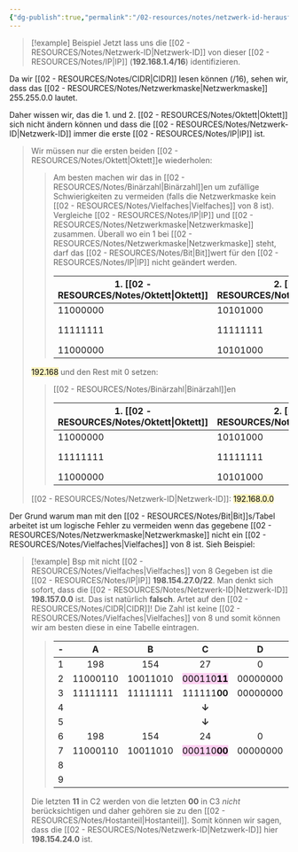 ```yaml
---
{"dg-publish":true,"permalink":"/02-resources/notes/netzwerk-id-herausfinden/","tags":["netzwerk/ip/ipv4"],"noteIcon":""}
---
```


>[!example] Beispiel
>Jetzt lass uns die [[02 - RESOURCES/Notes/Netzwerk-ID\|Netzwerk-ID]] von dieser [[02 - RESOURCES/Notes/IP\|IP]] (**192.168.1.4/16**) identifizieren.
>
Da wir [[02 - RESOURCES/Notes/CIDR\|CIDR]] lesen können (/16), sehen wir, dass das [[02 - RESOURCES/Notes/Netzwerkmaske\|Netzwerkmaske]] 255.255.0.0 lautet.
>
Daher wissen wir, das die 1. und 2. [[02 - RESOURCES/Notes/Oktett\|Oktett]] sich nicht ändern können und dass die [[02 - RESOURCES/Notes/Netzwerk-ID\|Netzwerk-ID]] immer die erste [[02 - RESOURCES/Notes/IP\|IP]] ist. 
>Wir müssen nur die ersten beiden [[02 - RESOURCES/Notes/Oktett\|Oktett]]e wiederholen: 
>
>> Am besten machen wir das in [[02 - RESOURCES/Notes/Binärzahl\|Binärzahl]]en um zufällige Schwierigkeiten zu vermeiden (falls die Netzwerkmaske kein [[02 - RESOURCES/Notes/Vielfaches\|Vielfaches]] von 8 ist).
>>Vergleiche [[02 - RESOURCES/Notes/IP\|IP]] und [[02 - RESOURCES/Notes/Netzwerkmaske\|Netzwerkmaske]]  zusammen. Überall wo ein 1 bei [[02 - RESOURCES/Notes/Netzwerkmaske\|Netzwerkmaske]] steht, darf das [[02 - RESOURCES/Notes/Bit\|Bit]]wert für den [[02 - RESOURCES/Notes/IP\|IP]] nicht geändert werden.
>>
>> 
>>| 1. [[02 - RESOURCES/Notes/Oktett\|Oktett]]    | 2. [[02 - RESOURCES/Notes/Oktett\|Oktett]]    | 3. [[02 - RESOURCES/Notes/Oktett\|Oktett]] | 4. [[02 - RESOURCES/Notes/Oktett\|Oktett]] | Inhalt |
>>| --- | --- |---| --- | ---|
>>|  11000000   |  10101000  | 00000000  |  00000000   | [[02 - RESOURCES/Notes/IP\|IP]] |
>>|  11111111   |  11111111  | 00000000  |  00000000   | [[02 - RESOURCES/Notes/Netzwerkmaske\|Netzwerkmaske]] |
>>|  11000000   |  10101000  | | |**[[02 - RESOURCES/Notes/IP\|IP]] unveränderbar**|
>
><mark style="background: #FFF3A3A6;">192.168</mark>
>und den Rest mit 0 setzen:
>
>> [[02 - RESOURCES/Notes/Binärzahl\|Binärzahl]]en
>> 
>>| 1. [[02 - RESOURCES/Notes/Oktett\|Oktett]]    | 2. [[02 - RESOURCES/Notes/Oktett\|Oktett]]    | 3. [[02 - RESOURCES/Notes/Oktett\|Oktett]] | 4. [[02 - RESOURCES/Notes/Oktett\|Oktett]] | Inhalt |
>>| --- | --- |---| --- | ---|
>>|  11000000   |  10101000  |  <mark style="background: #BBFABBA6;">00000000 </mark> |  <mark style="background: #BBFABBA6;">00000000</mark>   | [[02 - RESOURCES/Notes/IP\|IP]] |
>>|  11111111   |  11111111  |  00000000 |  00000000   | [[02 - RESOURCES/Notes/Netzwerkmaske\|Netzwerkmaske]] |
>>|  11000000   |  10101000  |  <mark style="background: #BBFABBA6;">00000000</mark> |  <mark style="background: #BBFABBA6;">00000000</mark>   | **[[02 - RESOURCES/Notes/IP\|IP]] unveränderbar** |
>
> [[02 - RESOURCES/Notes/Netzwerk-ID\|Netzwerk-ID]]: <mark style="background: #FFF3A3A6;">192.168.0.0</mark>

Der Grund warum man mit den [[02 - RESOURCES/Notes/Bit\|Bit]]s/Tabel arbeitet ist um logische Fehler zu vermeiden wenn das gegebene  [[02 - RESOURCES/Notes/Netzwerkmaske\|Netzwerkmaske]] nicht ein [[02 - RESOURCES/Notes/Vielfaches\|Vielfaches]] von 8 ist.
Sieh Beispiel:

>[!example] Bsp mit nicht [[02 - RESOURCES/Notes/Vielfaches\|Vielfaches]] von 8
>Gegeben ist die [[02 - RESOURCES/Notes/IP\|IP]]  **198.154.27.0/22**.
>Man denkt sich sofort, dass die [[02 - RESOURCES/Notes/Netzwerk-ID\|Netzwerk-ID]] **198.157.0.0** ist.
>Das ist natürlich **falsch**. Artet auf den [[02 - RESOURCES/Notes/CIDR\|CIDR]]! Die Zahl ist keine [[02 - RESOURCES/Notes/Vielfaches\|Vielfaches]] von 8 und somit können wir am besten diese in eine Tabelle eintragen.
>
>>|  -  |    A     |    B     |        C        |    D     |  E  |  F  |  G  |     |
>>| :-: | :------: | :------: | :-------------: | :------: | :-: | :-: | :-: | --- |
>>|  1  |   198    |   154    |       27        |    0     |     |     |     |     |
>>|  2  | 11000110 | 10011010 |  <mark style="background: #FFB8EBA6;">000110**11**</mark>   | 00000000 |     |     |     |     |
>>|  3  | 11111111 | 11111111 |  111111**00**   | 00000000 | /22 |     |     |     |
>>|  4  |          |          | **↓** |          |     |     |     |     |
>>|  5  |          |          | **↓** |          |     |     |     |     |
>>|  6  |   198    |   154    |       24        |    0     |     |     |     |     |
>>|  7  | 11000110 | 10011010 |  <mark style="background: #FFB8EBA6;">000110**00**</mark>   | 00000000 |     |     |     |     |
>>|  8  |          |          |                 |          |     |     |     |     |
>>|  9  |          |          |                 |          |     |     |     |     |
>
>Die letzten **11** in C2 werden von die letzten **00** in C3 *nicht* berücksichtigen und daher gehören sie zu den [[02 - RESOURCES/Notes/Hostanteil\|Hostanteil]].
>Somit können wir sagen, dass die [[02 - RESOURCES/Notes/Netzwerk-ID\|Netzwerk-ID]] hier **198.154.24.0** ist.
